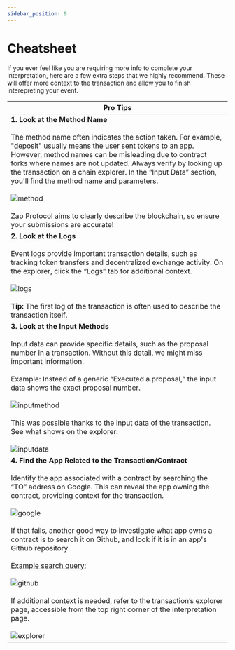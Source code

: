 ```yaml
---
sidebar_position: 9
---
```


# Cheatsheet

If you ever feel like you are requiring more info to complete your interpretation, here are a few extra steps that we highly recommend. These will offer more context to the transaction and allow you to finish interepreting your event. 

| **Pro Tips**                                                                                                                                                                                                                                                                                                                |
|----------------------------------------------------------------------------------------------------------------------------------------------------------------------------------------------------------------------------------------------------------------------------------------------------------------------------------|
| **1. Look at the Method Name**<br/><br/>The method name often indicates the action taken. For example, "deposit" usually means the user sent tokens to an app. However, method names can be misleading due to contract forks where names are not updated. Always verify by looking up the transaction on a chain explorer. In the “Input Data” section, you'll find the method name and parameters.<br/><br/>![method](/img/assets/methodname.png)<br/><br/>Zap Protocol aims to clearly describe the blockchain, so ensure your submissions are accurate! |
| **2. Look at the Logs**<br/><br/>Event logs provide important transaction details, such as tracking token transfers and decentralized exchange activity. On the explorer, click the “Logs” tab for additional context.<br/><br/>![logs](/img/assets/logs1.png)<br/><br/>**Tip:** The first log of the transaction is often used to describe the transaction itself.                                                                                       |
| **3. Look at the Input Methods**<br/><br/>Input data can provide specific details, such as the proposal number in a transaction. Without this detail, we might miss important information.<br/><br/>Example: Instead of a generic “Executed a proposal,” the input data shows the exact proposal number.<br/><br/>![inputmethod](/img/assets/inputmethod.png)<br/><br/>This was possible thanks to the input data of the transaction. See what shows on the explorer:<br/><br/>![inputdata](/img/assets/inputdata.png) |
| **4. Find the App Related to the Transaction/Contract**<br/><br/>Identify the app associated with a contract by searching the “TO” address on Google. This can reveal the app owning the contract, providing context for the transaction.<br/><br/>![google](/img/assets/googlesearch.png)<br/><br/>If that fails, another good way to investigate what app owns a contract is to search it on Github, and look if it is in an app's Github repository.<br/><br/>[Example search query:](https://github.com/search?q=0x6774Bcbd5ceCeF1336b5300fb5186a12DDD8b367&type=code)<br/><br/>![github](/img/assets/githubsearch.png)<br/><br/>If additional context is needed, refer to the transaction’s explorer page, accessible from the top right corner of the interpretation page.<br/><br/>![explorer](/img/assets/explorer.png) |

